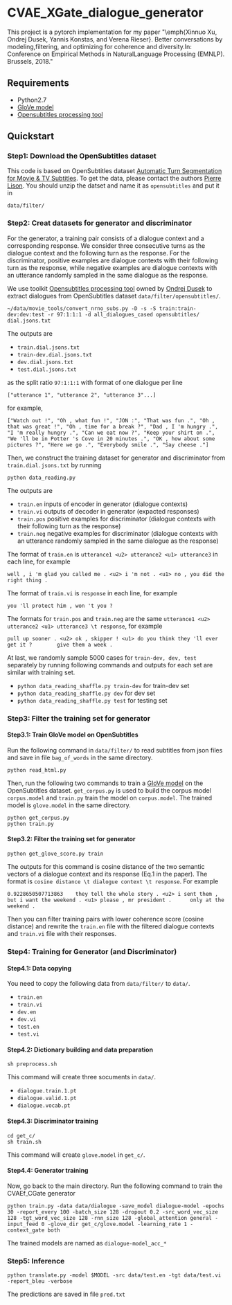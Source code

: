 # CVAE_XGate_dialogue_generator

This project is a pytorch implementation for my paper "\emph{Xinnuo Xu, Ondrej Dusek, Yannis Konstas, and Verena Rieser}. Better conversations by modeling,filtering, and optimizing for coherence and diversity.In: Conference on Empirical Methods in NaturalLanguage Processing (EMNLP). Brussels, 2018."


## Requirements
* Python2.7
* [GloVe model](https://github.com/maciejkula/glove-python)
* [Opensubtitles processing tool](https://github.com/WattSocialBot/movie_tools)

## Quickstart
### Step1: Download the OpenSubtitles dataset
This code is based on OpenSubtitles dataset [Automatic Turn Segmentation for Movie & TV Subtitles](http://www.diva-portal.org/smash/get/diva2:1034694/FULLTEXT01.pdf). To get the data, please contact the authors [Pierre Lison](https://github.com/plison). You should unzip the datset and name it as `opensubtitles` and put it in 

```
data/filter/
```

### Step2: Creat datasets for generator and discriminator

For the generator, a training pair consists of a dialogue context and a corresponding response. We consider three consecutive turns as the dialogue context and the following turn as the response. For the discriminator, positive examples are dialogue contexts with their following turn as the response, while negative examples are dialogue contexts with an utterance randomly sampled in the same dialogue as the response.

We use toolkit [Opensubtitles processing tool](https://github.com/WattSocialBot/movie_tools) owned by [Ondrej Dusek](https://github.com/tuetschek) to extract dialogues from OpenSubtitles dataset `data/filter/opensubtitles/`.

```
~/data/movie_tools/convert_nrno_subs.py -D -s -S train:train-dev:dev:test -r 97:1:1:1 -d all_dialogues_cased opensubtitles/ dial.jsons.txt
```
The outputs are 

* `train.dial.jsons.txt`
* `train-dev.dial.jsons.txt`
* `dev.dial.jsons.txt`
* `test.dial.jsons.txt`

as the split ratio `97:1:1:1` with format of one dialogue per line

```
["utterance 1", "utterance 2", "utterance 3"...]
```

for example,

```
["Watch out !", "Oh , what fun !", "JON :", "That was fun .", "Oh , that was great !", "Oh , time for a break ?", "Dad , I 'm hungry .", "I 'm really hungry .", "Can we eat now ?", "Keep your shirt on .", "We 'll be in Potter 's Cove in 20 minutes .", "OK , how about some pictures ?", "Here we go .", "Everybody smile .", "Say cheese ."]
```

Then, we construct the training dataset for generator and discriminator from `train.dial.jsons.txt` by running

```
python data_reading.py
```

The outputs are

* `train.en` inputs of encoder in generator (dialogue contexts)
* `train.vi` outputs of decoder in generator (expacted responses)
* `train.pos` positive examples for discriminator (dialogue contexts with their following turn as the response)
* `train.neg` negative examples for discriminator (dialogue contexts with an utterance randomly sampled in the same dialogue as the response)

The format of `train.en` is `utterance1 <u2> utterance2 <u1> utterance3` in each line, for example

```
well , i 'm glad you called me . <u2> i 'm not . <u1> no , you did the right thing .
```

The format of `train.vi` is `response` in each line, for example

```
you 'll protect him , won 't you ?
```

The formats for `train.pos` and `train.neg` are the same `utterance1 <u2> utterance2 <u1> utterance3 \t response`, for example

```
pull up sooner . <u2> ok , skipper ! <u1> do you think they 'll ever get it ?	     give them a week .
```

At last, we randomly sample 5000 cases for `train-dev, dev, test` separately by running following commands and outputs for each set are similar with training set.
* `python data_reading_shaffle.py train-dev` for train-dev set
* `python data_reading_shaffle.py dev` for dev set
* `python data_reading_shaffle.py test` for testing set


### Step3: Filter the training set for generator

#### Step3.1: Train GloVe model on OpenSubtitles

Run the following command in `data/filter/` to read subtitles from json files and save in file `bag_of_words` in the same directory.
```
python read_html.py
```
Then, run the following two commands to train a [GloVe model](https://github.com/maciejkula/glove-python) on the OpenSubtitles dataset. `get_corpus.py` is used to build the corpus model `corpus.model` and `train.py` train the model on `corpus.model`. The trained model is `glove.model` in the same directory.
```
python get_corpus.py
python train.py
```

#### Step3.2: Filter the training set for generator

```
python get_glove_score.py train
```
The outputs for this command is cosine distance of the two semantic vectors of a dialogue context and its response (Eq.1 in the paper). The format is `cosine distance \t dialogue context \t response`. For example

```
0.9228650507713863	  they tell the whole story . <u2> i sent them , but i want the weekend . <u1> please , mr president .	    only at the weekend .
```
Then you can filter training pairs with lower coherence score (cosine distance) and rewrite the `train.en` file with the filtered dialogue contexts and `train.vi` file with their responses.

### Step4: Training for Generator (and Discriminator)

#### Step4.1: Data copying

You need to copy the following data from `data/filter/` to `data/`.

* `train.en`
* `train.vi`
* `dev.en`
* `dev.vi`
* `test.en`
* `test.vi`

#### Step4.2: Dictionary building and data preparation

```
sh preprocess.sh
```

This command will create three socuments in `data/`.

* `dialogue.train.1.pt`
* `dialogue.valid.1.pt`
* `dialogue.vocab.pt`

#### Step4.3: Discriminator training

```
cd get_c/
sh train.sh
```

This command will create `glove.model` in `get_c/`.

#### Step4.4: Generator training

Now, go back to the main directory. Run the following command to train the CVAEf_CGate generator

```
python train.py -data data/dialogue -save_model dialogue-model -epochs 30 -report_every 100 -batch_size 128 -dropout 0.2 -src_word_vec_size 128 -tgt_word_vec_size 128 -rnn_size 128 -global_attention general -input_feed 0 -glove_dir get_c/glove.model -learning_rate 1 -context_gate both
```

The trained models are named as `dialogue-model_acc_*`

### Step5: Inference

```
python translate.py -model $MODEL -src data/test.en -tgt data/test.vi -report_bleu -verbose
```

The predictions are saved in file `pred.txt`
